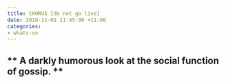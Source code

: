 ```yaml
---
title: CHORUS [do not go live]
date: 2018-11-01 11:45:00 +11:00
categories:
- whats-on
---
```


## ** A darkly humorous look at the social function of gossip. **
